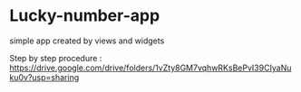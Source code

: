 # Lucky-number-app
 simple app created by views and widgets
 
 Step by step procedure :
 https://drive.google.com/drive/folders/1vZty8GM7vqhwRKsBePvI39CIyaNuku0v?usp=sharing
 
